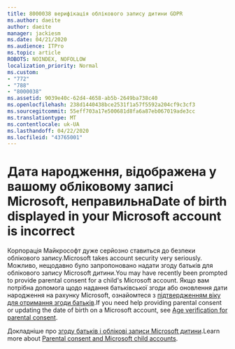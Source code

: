 ```yaml
---
title: 8000038 верифікація облікового запису дитини GDPR
ms.author: daeite
author: daeite
manager: jackiesm
ms.date: 04/21/2020
ms.audience: ITPro
ms.topic: article
ROBOTS: NOINDEX, NOFOLLOW
localization_priority: Normal
ms.custom:
- "772"
- "788"
- "8000038"
ms.assetid: 9039e40c-62d4-4658-ab5b-2649ba738c40
ms.openlocfilehash: 238d1440438bce2531f1a57f5592a204cf9c3cf3
ms.sourcegitcommit: 55eff703a17e500681d8fa6a87eb067019ade3cc
ms.translationtype: MT
ms.contentlocale: uk-UA
ms.lasthandoff: 04/22/2020
ms.locfileid: "43765001"
---
```

# <a name="date-of-birth-displayed-in-your-microsoft-account-is-incorrect"></a><span data-ttu-id="221d4-102">Дата народження, відображена у вашому обліковому записі Microsoft, неправильна</span><span class="sxs-lookup"><span data-stu-id="221d4-102">Date of birth displayed in your Microsoft account is incorrect</span></span>

<span data-ttu-id="221d4-103">Корпорація Майкрософт дуже серйозно ставиться до безпеки облікового запису.</span><span class="sxs-lookup"><span data-stu-id="221d4-103">Microsoft takes account security very seriously.</span></span> <span data-ttu-id="221d4-104">Можливо, нещодавно було запропоновано надати згоду батьків для облікового запису Microsoft дитини.</span><span class="sxs-lookup"><span data-stu-id="221d4-104">You may have recently been prompted to provide parental consent for a child's Microsoft account.</span></span> <span data-ttu-id="221d4-105">Якщо вам потрібна допомога щодо надання батьківської згоди або оновлення дати народження на рахунку Microsoft, ознайомтеся з [підтвердженням віку для отримання згоди батьків](https://go.microsoft.com/fwlink/p/?linkid=874364).</span><span class="sxs-lookup"><span data-stu-id="221d4-105">If you need help providing parental consent or updating the date of birth on a Microsoft account, see [Age verification for parental consent](https://go.microsoft.com/fwlink/p/?linkid=874364).</span></span>
  
<span data-ttu-id="221d4-106">Докладніше про [згоду батьків і облікові записи Microsoft дитини](https://go.microsoft.com/fwlink/p/?linkid=874365).</span><span class="sxs-lookup"><span data-stu-id="221d4-106">Learn more about [Parental consent and Microsoft child accounts](https://go.microsoft.com/fwlink/p/?linkid=874365).</span></span>
  